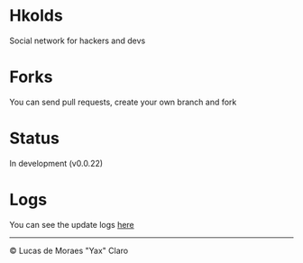 # Hkolds #
Social network for hackers and devs

# Forks #
You can send pull requests, create your own branch and fork

# Status #
In development (v0.0.22)

# Logs #

You can see the update logs [here](LOGS.md)

---
<p>&copy; Lucas de Moraes "Yax" Claro</p>


